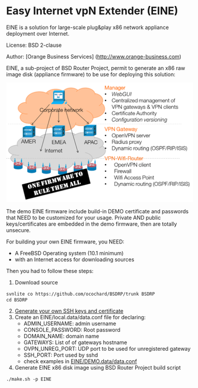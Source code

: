 Easy Internet vpN Extender (EINE)
=================================

EINE is a solution for large-scale plug&play x86 network appliance deployment over Internet.

License: BSD 2-clause

Author: [Orange Business Services] (http://www.orange-business.com) 

EINE, a sub-project of BSD Router Project,  permit to generate an x86 raw image disk (appliance firmware) to be use for deploying this solution:

![EINE big picture](docs/images/big-picture.png)

The demo EINE firmware include build-in DEMO certificate and passwords that NEED to be customized for your usage.
Private AND public keys/certificates are embedded in the demo firmware, then are totally unsecure.

For building your own EINE firmware, you NEED:
  - A FreeBSD Operating system (10.1 minimum)
  - with an Internet access for downloading sources

Then you had to follow these steps:

1. Download source
```
svnlite co https://github.com/ocochard/BSDRP/trunk BSDRP
cd BSDRP
```
2. [Generate your own SSH keys and certificate](docs/How-to.generate.keys.md)
3. Create an EINE/local.data/data.conf file for declaring:
    - ADMIN_USERNAME: admin username
    - CONSOLE_PASSWORD: Root password
    - DOMAIN_NAME: domain name
    - GATEWAYS: List of of gateways hostname
    - OVPN_UNREG_PORT: UDP port to be used for unregistered gateway
    - SSH_PORT: Port used by sshd
    - check examples in [EINE/DEMO.data/data.conf](DEMO.data/data.conf)
4. Generate EINE x86 disk image using BSD Router Project build script
```
./make.sh -p EINE
```
